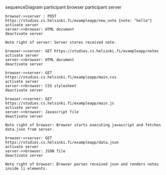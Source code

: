 sequenceDiagram
    participant browser 
    participant server

    browser->>server : POST https://studies.cs.helsinki.fi/exampleapp/new_note {note: "hello"}
    activate server
    server->>browser: HTML document
    deactivate server

    Note right of server: Server stores received note.

    browser->>server: GET https://studies.cs.helsinki.fi/exampleapp/notes
    activate server
    server->>browser: HTML document
    deactivate server

    browser->>server: GET https://studies.cs.helsinki.fi/exampleapp/main.css
    activate server
    server->>browser: CSS stylesheet 
    deactivate server

    browser->>server: GET https://studies.cs.helsinki.fi/exampleapp/main.js
    activate server
    server->>browser: Javascript file 
    deactivate server
  
    Note right of browser: Browser starts executing javascript and fetches data.json from server. 

    browser->>server: GET https://studies.cs.helsinki.fi/exampleapp/data.json
    activate server
    server->>browser: JSON file
    deactivate server

    Note right of browser: Browser parses received json and renders notes inside li elements.

